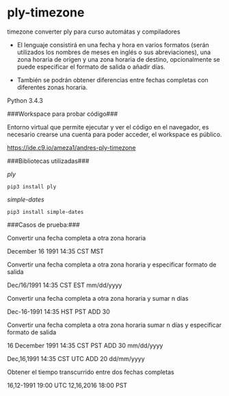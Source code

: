 # ply-timezone #
timezone converter ply para curso automátas y compiladores

- El lenguaje consistirá en una fecha y hora en varios formatos (serán utilizados los nombres de meses en inglés o sus abreviaciones), una zona horaria de origen y una zona horaria de destino, opcionalmente se puede especificar el formato de salida o añadir días.

- También se podrán obtener diferencias entre fechas completas con diferentes zonas horaria.

Python 3.4.3

###Workspace para probar código###

Entorno virtual que permite ejecutar y ver el código en el navegador, es necesario crearse una cuenta para poder acceder, el workspace es público.

https://ide.c9.io/ameza1/andres-ply-timezone

###Bibliotecas utilizadas###

*ply*

```pip3 install ply```

*simple-dates*

```pip3 install simple-dates```

###Casos de prueba:###

Convertir una fecha completa a otra zona horaria

December 16 1991 14:35 CST MST

Convertir una fecha completa a otra zona horaria y especificar formato de salida 

Dec/16/1991 14:35 CST EST mm/dd/yyyy

Convertir una fecha completa a otra zona horaria y sumar n días

Dec-16-1991 14:35 HST PST ADD 30 

Convertir una fecha completa a otra zona horaria sumar n días y especificar formato de salida 

16 December 1991 14:35 CST PST ADD 30 mm/dd/yyyy

Dec,16,1991 14:35 CST UTC ADD 20 dd/mm/yyyy

Obtener el tiempo transcurrido entre dos fechas completas

16,12-1991 19:00 UTC 12,16,2016 18:00 PST
